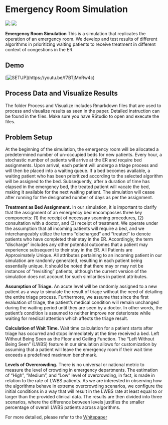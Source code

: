 # Emergency Room Simulation

<a href='https://raw.githubusercontent.com/vivibui/Emergency-Room-Simulation/main/Architecture/ModuleArchitecture.png'><img src='https://img.shields.io/badge/Architecture-View-Green'></a>  <a href='https://github.com/vivibui/Emergency-Room-Simulation/blob/main/VivianBui_ERSimulation.pdf'><img src='https://img.shields.io/badge/Paper-PDF-red'></a>

**Emergency Room Simulation** 
This is a simulation that replicates the operation of an emergency room. We develop and test results of different algorithms in prioritizing waiting patients to receive treatment in different context of congestions in the ER. 

## Demo
[![SETUP]([http://img.youtube.com/vi/YOUTUBE_VIDEO_ID_HERE/0.jpg](https://github.com/vivibui/Emergency-Room-Simulation/blob/main/Video.png))](https://youtu.be/f7BTjMnRw4c)

## Process Data and Visualize Results
The folder Process and Visualize includes Rmarkdown files that are used to process and visualize results as seen in the paper. Detailed instruction can be found in the files. Make sure you have RStudio to open and execute the files. 

## Problem Setup
At the beginning of the simulation, the emergency room will be allocated a predetermined number of un-occupied beds for new patients. Every hour, a stochastic number of patients will arrive at the ER and require bed assignments. Upon arrival, each patient will undergo a triage process and will then be placed into a waiting queue. If a bed becomes available, a waiting patient who has been prioritized according to the selected algorithm will be assigned to the bed. Subsequently, after a duration of time has elapsed in the emergency bed, the treated patient will vacate the bed, making it available for the next waiting patient. The simulation will cease after running for the designated number of days as per the assignment.

**Treatment as Bed Assignment.** In our simulation, it is important to clarify that the assignment of an emergency bed encompasses three key components: (1) the receipt of necessary scanning procedures, (2) consultation with a doctor, and (3) receipt of treatment. We operate under the assumption that all incoming patients will require a bed, and we interchangeably utilize the terms “discharged” and “treated” to denote patients who have completed their stay in the ER. Accordingly, the term “discharge” includes any other potential outcomes that a patient may experience subsequent to their stay in the ER.
All Patients are Approximately Unique. All attributes pertaining to an incoming patient in our simulation are randomly generated, resulting in each patient being essentially unique. It should be noted that there may or may not be instances of “revisiting” patients, although the current version of the simulation does not account for such similarities in patient attributes.

**Assumption of Triage.** An acute level will be randomly assigned to a new patient as a way to simulate the result of triage without the need of detailing the entire triage process. Furthermore, we assume that since the first evaluation of triage, the patient’s medical condition will remain unchanged during the waiting period until they are seen by a doctor. In other words, the patient’s condition is assumed to neither improve nor deteriorate while waiting for medical attention which affects the triage result.

**Calculation of Wait Time.** Wait time calculation for a patient starts after triage has occurred and stops immediately at the time received a bed.
Left Without Being Seen as the Floor and Ceiling Function. The “Left Without Being Seen” (LWBS) feature in our simulation allows for customization by assuming that a patient will leave the emergency room if their wait time exceeds a predefined maximum benchmark. 

**Levels of Overcrowding.** There is no universal or national metric to measure the level of crowding in emergency departments. The estimation of “High”, “Medium”, and “Low” level of overcrowding, in fact, is made in relation to the rate of LWBS patients. As we are interested in observing how the algorithms behave in extreme overcrowding scenarios, we configure the initial conditions in a way that will result in the LWBS rate at least equal to or larger than the provided clinical data. The results are then divided into three scenarios, where the difference between levels justifies the smaller percentage of overall LWBS patients across algorithms.

For more detailed, please refer to the [Whitepaper](https://github.com/vivibui/Emergency-Room-Simulation/blob/main/VivianBui_ERSimulation.pdf)
